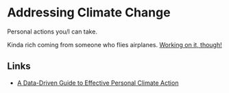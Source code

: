 # Addressing Climate Change

Personal actions you/I can take.

Kinda rich coming from someone who flies airplanes. [Working on it, though!](https://coz-e.rachelbrindle.com/)

## Links

- [A Data-Driven Guide to Effective Personal Climate Action](https://erikareinhardt.com/personal-climate-action)
